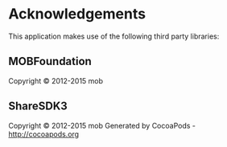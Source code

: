 # Acknowledgements
This application makes use of the following third party libraries:

## MOBFoundation

Copyright © 2012-2015 mob

## ShareSDK3

Copyright © 2012-2015 mob
Generated by CocoaPods - http://cocoapods.org
